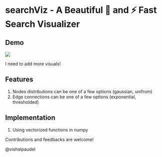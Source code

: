 # searchViz - A Beautiful 🌹 and ⚡️ Fast Search Visualizer

## Demo
![](https://www.youtube.com/watch?v=kNGsOoWh9fM&t=38s&ab_channel=VishalPaudel)

<!-- https://user-images.githubusercontent.com/95016059/273106123-19ccd387-f563-4078-825d-e62327bfdde7.mp4 -->

I need to add more visuals!

## Features

1. Nodes distributions can be one of a few options (gaussian, unifrom)
2. Edge connections can be one of a few options (exponential, thresholded)

## Implementation

1. Using vectorized functions in numpy

Contributions and feedbacks are welcome! 

@vishalpaudel
